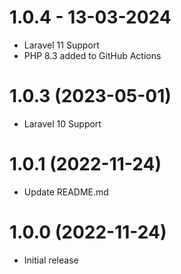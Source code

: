 # 1.0.4 - 13-03-2024
- Laravel 11 Support
- PHP 8.3 added to GitHub Actions

# 1.0.3 (2023-05-01)

* Laravel 10 Support
 
# 1.0.1 (2022-11-24)

* Update README.md

# 1.0.0 (2022-11-24)

* Initial release
